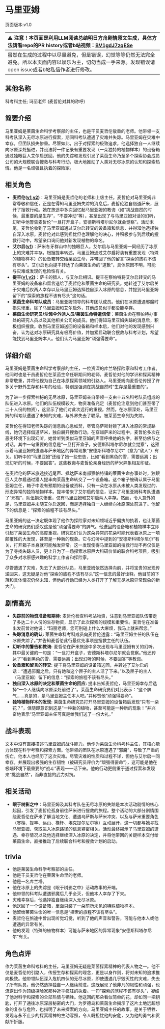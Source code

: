 # 马里亚姆
页面版本:v1.0
 

| :warning: 注意！本页面是利用LLM阅读总结明日方舟剧情原文生成，具体方法请看repo的PR history或者b站视频：[BV1gdJ7zqESe](https://www.bilibili.com/video/BV1gdJ7zqESe/)         |
|:----------------------------|
| 虽然在生成的过程中以尽量避免，但是错误，幻觉等等仍然无法完全避免。所以本页面内容以娱乐为主，切勿当成一手来源。发现错误请open issue或者b站私信作者进行修改。|



## 其他名称
科考科主任; 玛丽老师 (麦哲伦对其的称呼)
## 简要介绍
马里亚姆是莱茵生命科学考察部的主任，也是干员麦哲伦敬重的老师。他带领一支科考队深入无尽冰原进行探索，期间科考队遭遇了灾难并失踪。马里亚姆在灾难中幸存，但团队损失惨重。尽管如此，出于对探索的极致追求，他选择独自一人继续向冰原深处挺进，并设法将一件记录有重要发现（一朵独特的植物样本）的设备箱通过独眼巨人艾尔启送回。他的失踪和发现引发了莱茵生命乃至多个探索协会成员公司的大规模联合搜救与科考行动，极大地推动了人类对无尽冰原的认知和探索热情。他是一名顽强且执着的探险家。
## 相关角色
-   **麦哲伦([v1](char_248_mgllan.md),[v2](../char_v3/char_248_mgllan.md))**：马里亚姆是麦哲伦的老师和上级主任。麦哲伦对马里亚姆非常尊敬和信任，正是在得知马里亚姆失踪的消息后，麦哲伦独自借道萨米，展开了搜救行动。她在旅途中多次回忆起马里亚姆的教诲（如“挑战自然的时候，最重要的是生存”，“不要冲动”等），甚至出现了与马里亚姆对话的幻听，幻听中他警告麦哲伦“一旦打开盒子，安德斯科塔尔尼尔就会觉察”。活动末尾，麦哲伦收到了马里亚姆通过艾尔启转交的设备箱和信息，并得知他选择独自深入冰原，麦哲伦对此感到担忧但也理解他的决心，并积极参与到后续的搜救行动中，希望亲口询问他对新发现植物的命名。
-   **艾尔启([v1](extended_char_ai_er_qi.md))**：萨米冬牙群山中的独眼巨人。艾尔启与马里亚姆一同经历了冰原上的灾难并幸存。根据提丰转述，马里亚姆通过艾尔启将装有重要发现（特殊的植物样本）的设备箱转交给莱茵生命，并带回了他的留言“探索的旅程不该有尽头”。艾尔启也向提丰转达了向莱茵生命的“道歉”，具体原因不明，可能与灾难或发现的危险性有关。
-   **提丰([v1](char_2012_typhon.md),[v2](../char_v3/char_2012_typhon.md))**：萨卡的猎人，与艾尔启相识。提丰在察帕特将艾尔启转交的马里亚姆的设备箱和留言送给了麦哲伦和莱茵生命的研究员。她转述了艾尔启关于灾难后仅两人幸存以及马里亚姆选择独自深入冰原的信息，并提到马里亚姆留下的“探索的旅程不该有尽头”这句话。
-   **莱茵生命科考队成员**：马里亚姆领导的科考团队成员。他们在冰原遭遇邪魔时损失惨重，除了马里亚姆和艾尔启外，其他成员似乎都没能幸存。
-   **莱茵生命研究员/沙滩伞外派人员/莱茵生命特遣信使**：莱茵生命在察帕特办事处的研究人员以及其他相关公司的成员。他们得知马里亚姆失踪的消息后，积极组织搜救。收到马里亚姆送回的设备箱和样本后，他们对他的发现感到兴奋，认为这对冰原研究具有极高价值，并加紧启动联合搜救与科考计划，希望能找到马里亚姆本人。他们认为马里亚姆“顽强得要命”。
## 详细介绍
马里亚姆是莱茵生命科学考察部的主任，一位资深的库兰塔探险家和科考工作者。他同时也是干员麦哲伦在莱茵生命任职期间的老师，麦哲伦对他的学识和探索精神非常敬重，并将他视为自己在冰原探索领域的引路人。马里亚姆向麦哲伦传授了许多关于野外生存和科考的经验，特别是强调在挑战自然时“生存是最重要的”。

为了进一步探索神秘的无尽冰原，马里亚姆亲自带领一支由十五名科考队员组成的队伍进入冰原。他们的队伍规模较大，物资准备充足（麦哲伦注意到他们甚至带了二十人份的物资），这显示了他们对此次远行的重视。然而，在冰原深处，马里亚姆的科考队遭遇了未知的灾难，与外界失去了联系，被莱茵生命列为失踪。

麦哲伦在得知老师失踪的消息后心急如焚，尽管乌萨斯封锁了进入冰原的常规路线，她仍选择借道萨米，独自展开搜救行动。在穿越萨米的过程中，麦哲伦多次在恶劣环境下出现幻听，她曾听到类似马里亚姆的声音呼唤她的名字，甚至仿佛与之对话，其中一句重要的信息是“一旦打开盒子，安德斯科塔尔尼尔就会觉察”，这预示着马里亚姆的遭遇与萨米地区的异常现象“安德斯科塔尔尼尔”（意为“敌人”）有关。幻听中的“马里亚姆”还给了她一些忠告，比如“看到黑色的雪，需要远离；出现幻听的时候，不要回答”。这些教诲与麦哲伦亲身经历的萨米异象相互印证。

在麦哲伦的萨米旅途接近尾声、抵达萨米南部察帕特镇的莱茵生命办事处时，独眼巨人艾尔启通过猎人提丰向莱茵生命转交了一个设备箱。这个箱子被确认属于马里亚姆主任，箱子中没有预期的设备或资料，只有一朵在冰原从未被人类发现过的、形态异常的独特植物样本。提丰带来了艾尔启的信息，证实了马里亚姆科考队遭遇了“邪魔”，队伍损失惨重，仅有马里亚姆和艾尔启两人幸存。然而，令人意外的是，马里亚姆并未随艾尔启返回，而是选择独自一人继续向冰原深处前进了。他留下的信息是：“探索的旅程不该有尽头。”

马里亚姆的这一决定既体现了他作为探险家对未知领域近乎偏执的执着，也让莱茵生命的研究员们感叹这是他“顽强得要命”的脾气。他送回的设备箱和植物样本立即引起了莱茵生命的高度重视，研究员们认为这朵异常的花朵可能代表着冰原上一项颠覆性的大发现，甚至是一种新的现象。它与幻听中提到的“安德斯科塔尔尼尔”有关，打开箱子本身就可能触发异常。这一发现使得马里亚姆的搜救行动不再仅仅是为了寻找失踪人员，更上升为了一场探索冰原巨大科研价值的联合科考项目，吸引了众多对冰原感兴趣的科学工作者和探险家。

尽管遭遇了灾难，失去了大部分队员，马里亚姆依然选择向前，并将宝贵的发现传递回来，这无疑是对他“探索的旅程不该有尽头”这一信念的最好诠释。他目前的下落和具体情况仍然未知，但他的行动已经为人类打开了了解无尽冰原异常现象的新大门。
## 剧情高光
- **失踪前的物资准备和期待:** 麦哲伦检查科考站物资，注意到马里亚姆队伍带走了多达二十人份的生存物资，显示了此次探索的规模和重要性。麦哲伦在准备出发前曾对他说：“玛丽老师，您可别碰上什么大麻烦，我马上就来帮您。”
- **失踪消息的确认:** 莱茵生命科考科成员向麦哲伦透露：“马里亚姆主任的队伍在冰原失踪了。”并告知麦哲伦此行最优先事项是搜救主任的队伍。
- **幻听中的警告和教诲:** 麦哲伦在萨米旅途中多次出现与马里亚姆有关的幻听。其中最关键的一句是：“一旦打开盒子，安德斯科塔尔尼尔就会觉察。”他还传达了“看到黑色的雪，需要远离；出现幻听的时候，不要回答”等教诲。
- **设备箱和留言的转交:** 提丰将马里亚姆的设备箱送回，并转述了艾尔启的话：“遭遇邪魔之后，只有她和这个匣子的主人活了下来。”以及匣子的主人（马里亚姆）留下的信息：“探索的旅程不该有尽头。”
- **独自深入冰原的决定和莱茵生命的回应:** 提丰告知麦哲伦，马里亚姆幸存后选择“一个人继续向冰原深处前进了”。莱茵生命研究员们对此表示：“这个脾气......真是的，是马里亚姆主任本人吧。”并称赞他“顽强得要命”。
- **独特植物样本的发现:** 莱茵生命研究员打开马里亚姆的设备箱后发现“只有一朵花？”，但随即意识到这是“一种新的植物，甚至可能是一种新的现象！”并兴奋地表示“马里亚姆主任可真是给我们送了一份大礼。”
## 战斗表现
文本中没有直接描述马里亚姆的战斗能力。他作为莱茵生命科考科主任，其核心能力体现在科学考察和探索方面。他带领的团队在冰原遭遇了“邪魔”，导致了严重的伤亡，他本人也经历了这次灾难。尽管灾难的性质和过程不详，但他与艾尔启一同幸存，并展现出极强的生存韧性（被研究员评价为“顽强得要命”），这可能是他在极端环境下最重要的“战斗”表现——活下来。他的行动更侧重于通过探索和发现来“挑战自然”，而非直接的武力对抗。
## 相关活动
-   **眠于树影之中**：马里亚姆及其科考队在无尽冰原的失踪是本次活动剧情的核心起因，引发了麦哲伦孤身前往萨米进行搜救的旅程。整个活动的大部分剧情围绕麦哲伦在萨米了解当地文化、遭遇乌萨斯与萨米冲突、以及与萨米重要角色（寒檀、提丰、远山、橡杯、埃克提尔尼尔等）互动展开，这一切都与她寻找马里亚姆、获取进入冰原路径的信息紧密相关。活动最终揭示了马里亚姆的遭遇、幸存情况以及他选择继续深入冰原的决定，并将他带回的关键样本交付给莱茵生命，直接推动了后续联合科考和搜救计划的启动。
## trivia
- 他是莱茵生命科学考察部的主任。
- 他是干员麦哲伦在莱茵生命里的老师。
- 他是一名库兰塔。
- 他在冰原上的失踪是《眠于树影之中》活动故事的开端。
- 他带领的科考队遭遇邪魔后几乎全灭，但他本人幸存了下来。
- 灾难幸存后，他选择独自继续深入无尽冰原。
- 他送回了一个设备箱，里面只装了一朵前所未见的特殊植物样本。
- 他留给莱茵生命的唯一信息是“探索的旅程不该有尽头”。
- 麦哲伦在旅途中曾出现听觉幻觉，听到了他的声音和警告，可能与他本人或他遭遇的异常有关。
- 他的发现（特殊的植物样本）可能与萨米地区的异常现象“安德斯科塔尔尼尔”有关。
## 角色点评
作为莱茵生命科考科的主任，马里亚姆无疑是莱茵探索精神的代表人物之一。他不仅是麦哲伦的引路人，传授生存和探索的理念，更是以身作则，将对未知的追求推向极致。他带领队伍深入危机四伏的无尽冰原，即使遭遇几乎毁灭性的灾难，失去了所有队员，他仍然选择独自一人继续前进，这既展现了他非凡的韧性和顽强，也流露出作为顶级探险家那种近乎疯狂的执着。一句“探索的旅程不该有尽头”，凝结了他对科学和探索的全部热情与牺牲。他送回的那朵看似简单的花，却如同一把钥匙，打开了通往冰原深层秘密的大门，为罗德岛和莱茵生命揭示了这片土地远超想象的复杂与危险，也指明了未来探索的方向。马里亚姆主任的故事，是关于牺牲、发现与永不止步的探索精神的生动写照，令人既担忧他的安危，又为他的勇气和贡献所折服。